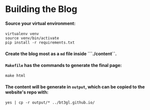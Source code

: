 # Building the Blog

#### Source your virtual environment:

```
virtualenv venv
source venv/bin/activate
pip install -r requirements.txt
```

#### Create the blog most as a ```md``` file inside ```./content``.

#### ```Makefile``` has the commands to generate the final page:

```
make html
```

#### The content will be generate in ```output```, which can be copied to the website's repo with:

```
yes | cp -r output/* ../bt3gl.github.io/
```

